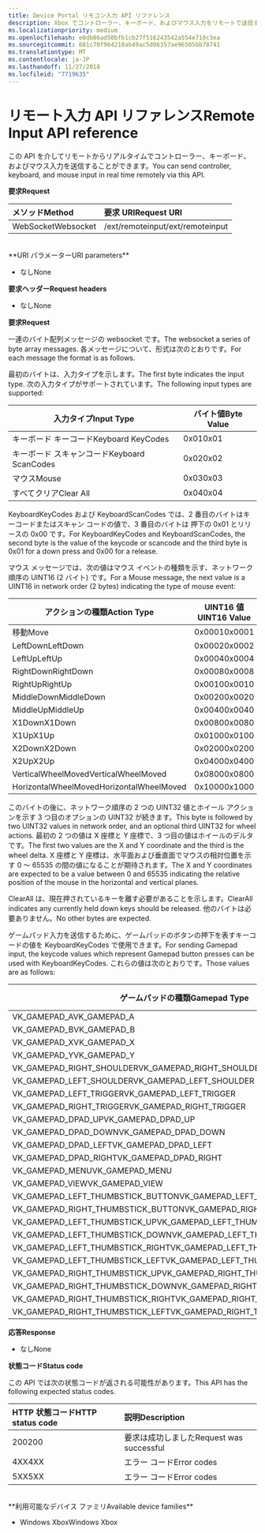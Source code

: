 ```yaml
---
title: Device Portal リモコン入力 API リファレンス
description: Xbox でコントローラー、キーボード、およびマウス入力をリモートで送信する方法について説明します。
ms.localizationpriority: medium
ms.openlocfilehash: e0db86ad50bfb1cb27f516243542a554e710c3ea
ms.sourcegitcommit: 681c70f964210ab49ac5d06357ae96505bb78741
ms.translationtype: MT
ms.contentlocale: ja-JP
ms.lasthandoff: 11/27/2018
ms.locfileid: "7719635"
---
```

# <a name="remote-input-api-reference"></a><span data-ttu-id="dd9c9-103">リモート入力 API リファレンス</span><span class="sxs-lookup"><span data-stu-id="dd9c9-103">Remote Input API reference</span></span>   
<span data-ttu-id="dd9c9-104">この API を介してリモートからリアルタイムでコントローラー、キーボード、およびマウス入力を送信することができます。</span><span class="sxs-lookup"><span data-stu-id="dd9c9-104">You can send controller, keyboard, and mouse input in real time remotely via this API.</span></span>

**<span data-ttu-id="dd9c9-105">要求</span><span class="sxs-lookup"><span data-stu-id="dd9c9-105">Request</span></span>**

<span data-ttu-id="dd9c9-106">メソッド</span><span class="sxs-lookup"><span data-stu-id="dd9c9-106">Method</span></span>      | <span data-ttu-id="dd9c9-107">要求 URI</span><span class="sxs-lookup"><span data-stu-id="dd9c9-107">Request URI</span></span>
:------     | :-----
<span data-ttu-id="dd9c9-108">WebSocket</span><span class="sxs-lookup"><span data-stu-id="dd9c9-108">Websocket</span></span> | <span data-ttu-id="dd9c9-109">/ext/remoteinput</span><span class="sxs-lookup"><span data-stu-id="dd9c9-109">/ext/remoteinput</span></span>
<br />
**<span data-ttu-id="dd9c9-110">URI パラメーター</span><span class="sxs-lookup"><span data-stu-id="dd9c9-110">URI parameters</span></span>**

- <span data-ttu-id="dd9c9-111">なし</span><span class="sxs-lookup"><span data-stu-id="dd9c9-111">None</span></span>

**<span data-ttu-id="dd9c9-112">要求ヘッダー</span><span class="sxs-lookup"><span data-stu-id="dd9c9-112">Request headers</span></span>**

- <span data-ttu-id="dd9c9-113">なし</span><span class="sxs-lookup"><span data-stu-id="dd9c9-113">None</span></span>

**<span data-ttu-id="dd9c9-114">要求</span><span class="sxs-lookup"><span data-stu-id="dd9c9-114">Request</span></span>**

<span data-ttu-id="dd9c9-115">一連のバイト配列メッセージの websocket です。</span><span class="sxs-lookup"><span data-stu-id="dd9c9-115">The websocket a series of byte array messages.</span></span> <span data-ttu-id="dd9c9-116">各メッセージについて、形式は次のとおりです。</span><span class="sxs-lookup"><span data-stu-id="dd9c9-116">For each message the format is as follows.</span></span>

<span data-ttu-id="dd9c9-117">最初のバイトは、入力タイプを示します。</span><span class="sxs-lookup"><span data-stu-id="dd9c9-117">The first byte indicates the input type.</span></span> <span data-ttu-id="dd9c9-118">次の入力タイプがサポートされています。</span><span class="sxs-lookup"><span data-stu-id="dd9c9-118">The following input types are supported:</span></span>

| <span data-ttu-id="dd9c9-119">入力タイプ</span><span class="sxs-lookup"><span data-stu-id="dd9c9-119">Input Type</span></span>        | <span data-ttu-id="dd9c9-120">バイト値</span><span class="sxs-lookup"><span data-stu-id="dd9c9-120">Byte Value</span></span> |
|------------|-------------|
<span data-ttu-id="dd9c9-121">キーボード キーコード</span><span class="sxs-lookup"><span data-stu-id="dd9c9-121">Keyboard KeyCodes</span></span> | <span data-ttu-id="dd9c9-122">0x01</span><span class="sxs-lookup"><span data-stu-id="dd9c9-122">0x01</span></span>
<span data-ttu-id="dd9c9-123">キーボード スキャンコード</span><span class="sxs-lookup"><span data-stu-id="dd9c9-123">Keyboard ScanCodes</span></span> | <span data-ttu-id="dd9c9-124">0x02</span><span class="sxs-lookup"><span data-stu-id="dd9c9-124">0x02</span></span>
<span data-ttu-id="dd9c9-125">マウス</span><span class="sxs-lookup"><span data-stu-id="dd9c9-125">Mouse</span></span> | <span data-ttu-id="dd9c9-126">0x03</span><span class="sxs-lookup"><span data-stu-id="dd9c9-126">0x03</span></span>
<span data-ttu-id="dd9c9-127">すべてクリア</span><span class="sxs-lookup"><span data-stu-id="dd9c9-127">Clear All</span></span> | <span data-ttu-id="dd9c9-128">0x04</span><span class="sxs-lookup"><span data-stu-id="dd9c9-128">0x04</span></span>

<span data-ttu-id="dd9c9-129">KeyboardKeyCodes および KeyboardScanCodes では、2 番目のバイトはキーコードまたはスキャン コードの値で、3 番目のバイトは 押下の 0x01 とリリースの 0x00 です。</span><span class="sxs-lookup"><span data-stu-id="dd9c9-129">For KeyboardKeyCodes and KeyboardScanCodes, the second byte is the value of the keycode or scancode and the third byte is 0x01 for a down press and 0x00 for a release.</span></span>

<span data-ttu-id="dd9c9-130">マウス メッセージでは、次の値はマウス イベントの種類を示す、ネットワーク順序の UINT16 (2 バイト) です。</span><span class="sxs-lookup"><span data-stu-id="dd9c9-130">For a Mouse message, the next value is a UINT16 in network order (2 bytes) indicating the type of mouse event:</span></span>

| <span data-ttu-id="dd9c9-131">アクションの種類</span><span class="sxs-lookup"><span data-stu-id="dd9c9-131">Action Type</span></span>        | <span data-ttu-id="dd9c9-132">UINT16 値</span><span class="sxs-lookup"><span data-stu-id="dd9c9-132">UINT16 Value</span></span> |
|------------|-------------|
<span data-ttu-id="dd9c9-133">移動</span><span class="sxs-lookup"><span data-stu-id="dd9c9-133">Move</span></span> | <span data-ttu-id="dd9c9-134">0x0001</span><span class="sxs-lookup"><span data-stu-id="dd9c9-134">0x0001</span></span>
<span data-ttu-id="dd9c9-135">LeftDown</span><span class="sxs-lookup"><span data-stu-id="dd9c9-135">LeftDown</span></span> | <span data-ttu-id="dd9c9-136">0x0002</span><span class="sxs-lookup"><span data-stu-id="dd9c9-136">0x0002</span></span>
<span data-ttu-id="dd9c9-137">LeftUp</span><span class="sxs-lookup"><span data-stu-id="dd9c9-137">LeftUp</span></span> | <span data-ttu-id="dd9c9-138">0x0004</span><span class="sxs-lookup"><span data-stu-id="dd9c9-138">0x0004</span></span>
<span data-ttu-id="dd9c9-139">RightDown</span><span class="sxs-lookup"><span data-stu-id="dd9c9-139">RightDown</span></span> | <span data-ttu-id="dd9c9-140">0x0008</span><span class="sxs-lookup"><span data-stu-id="dd9c9-140">0x0008</span></span>
<span data-ttu-id="dd9c9-141">RightUp</span><span class="sxs-lookup"><span data-stu-id="dd9c9-141">RightUp</span></span> | <span data-ttu-id="dd9c9-142">0x0010</span><span class="sxs-lookup"><span data-stu-id="dd9c9-142">0x0010</span></span>
<span data-ttu-id="dd9c9-143">MiddleDown</span><span class="sxs-lookup"><span data-stu-id="dd9c9-143">MiddleDown</span></span> | <span data-ttu-id="dd9c9-144">0x0020</span><span class="sxs-lookup"><span data-stu-id="dd9c9-144">0x0020</span></span>
<span data-ttu-id="dd9c9-145">MiddleUp</span><span class="sxs-lookup"><span data-stu-id="dd9c9-145">MiddleUp</span></span> | <span data-ttu-id="dd9c9-146">0x0040</span><span class="sxs-lookup"><span data-stu-id="dd9c9-146">0x0040</span></span>
<span data-ttu-id="dd9c9-147">X1Down</span><span class="sxs-lookup"><span data-stu-id="dd9c9-147">X1Down</span></span> | <span data-ttu-id="dd9c9-148">0x0080</span><span class="sxs-lookup"><span data-stu-id="dd9c9-148">0x0080</span></span>
<span data-ttu-id="dd9c9-149">X1Up</span><span class="sxs-lookup"><span data-stu-id="dd9c9-149">X1Up</span></span> | <span data-ttu-id="dd9c9-150">0x0100</span><span class="sxs-lookup"><span data-stu-id="dd9c9-150">0x0100</span></span>
<span data-ttu-id="dd9c9-151">X2Down</span><span class="sxs-lookup"><span data-stu-id="dd9c9-151">X2Down</span></span> | <span data-ttu-id="dd9c9-152">0x0200</span><span class="sxs-lookup"><span data-stu-id="dd9c9-152">0x0200</span></span>
<span data-ttu-id="dd9c9-153">X2Up</span><span class="sxs-lookup"><span data-stu-id="dd9c9-153">X2Up</span></span> | <span data-ttu-id="dd9c9-154">0x0400</span><span class="sxs-lookup"><span data-stu-id="dd9c9-154">0x0400</span></span>
<span data-ttu-id="dd9c9-155">VerticalWheelMoved</span><span class="sxs-lookup"><span data-stu-id="dd9c9-155">VerticalWheelMoved</span></span> | <span data-ttu-id="dd9c9-156">0x0800</span><span class="sxs-lookup"><span data-stu-id="dd9c9-156">0x0800</span></span>
<span data-ttu-id="dd9c9-157">HorizontalWheelMoved</span><span class="sxs-lookup"><span data-stu-id="dd9c9-157">HorizontalWheelMoved</span></span> | <span data-ttu-id="dd9c9-158">0x1000</span><span class="sxs-lookup"><span data-stu-id="dd9c9-158">0x1000</span></span>

<span data-ttu-id="dd9c9-159">このバイトの後に、ネットワーク順序の 2 つの UINT32 値とホイール アクションを示す 3 つ目のオプションの UINT32 が続きます。</span><span class="sxs-lookup"><span data-stu-id="dd9c9-159">This byte is followed by two UINT32 values in network order, and an optional third UINT32 for wheel actions.</span></span> <span data-ttu-id="dd9c9-160">最初の 2 つの値は X 座標と Y 座標で、3 つ目の値はホイールのデルタです。</span><span class="sxs-lookup"><span data-stu-id="dd9c9-160">The first two values are the X and Y coordinate and the third is the wheel delta.</span></span> <span data-ttu-id="dd9c9-161">X 座標と Y 座標は、水平面および垂直面でマウスの相対位置を示す 0 ～ 65535 の間の値になることが期待されます。</span><span class="sxs-lookup"><span data-stu-id="dd9c9-161">The X and Y coordinates are expected to be a value between 0 and 65535 indicating the relative position of the mouse in the horizontal and vertical planes.</span></span>

<span data-ttu-id="dd9c9-162">ClearAll は、現在押されているキーを離す必要があることを示します。</span><span class="sxs-lookup"><span data-stu-id="dd9c9-162">ClearAll indicates any currently held down keys should be released.</span></span> <span data-ttu-id="dd9c9-163">他のバイトは必要ありません。</span><span class="sxs-lookup"><span data-stu-id="dd9c9-163">No other bytes are expected.</span></span>

<span data-ttu-id="dd9c9-164">ゲームパッド入力を送信するために、ゲームパッドのボタンの押下を表すキーコードの値を KeyboardKeyCodes で使用できます。</span><span class="sxs-lookup"><span data-stu-id="dd9c9-164">For sending Gamepad input, the keycode values which represent Gamepad button presses can be used with KeyboardKeyCodes.</span></span> <span data-ttu-id="dd9c9-165">これらの値は次のとおりです。</span><span class="sxs-lookup"><span data-stu-id="dd9c9-165">Those values are as follows:</span></span>

| <span data-ttu-id="dd9c9-166">ゲームパッドの種類</span><span class="sxs-lookup"><span data-stu-id="dd9c9-166">Gamepad Type</span></span>        | <span data-ttu-id="dd9c9-167">バイト値</span><span class="sxs-lookup"><span data-stu-id="dd9c9-167">Byte Value</span></span> |
|------------|-------------|
<span data-ttu-id="dd9c9-168">VK_GAMEPAD_A</span><span class="sxs-lookup"><span data-stu-id="dd9c9-168">VK_GAMEPAD_A</span></span>                       |  <span data-ttu-id="dd9c9-169">0xC3</span><span class="sxs-lookup"><span data-stu-id="dd9c9-169">0xC3</span></span>
<span data-ttu-id="dd9c9-170">VK_GAMEPAD_B</span><span class="sxs-lookup"><span data-stu-id="dd9c9-170">VK_GAMEPAD_B</span></span>                       |  <span data-ttu-id="dd9c9-171">0xC4</span><span class="sxs-lookup"><span data-stu-id="dd9c9-171">0xC4</span></span>
<span data-ttu-id="dd9c9-172">VK_GAMEPAD_X</span><span class="sxs-lookup"><span data-stu-id="dd9c9-172">VK_GAMEPAD_X</span></span>                       |  <span data-ttu-id="dd9c9-173">0xC5</span><span class="sxs-lookup"><span data-stu-id="dd9c9-173">0xC5</span></span>
<span data-ttu-id="dd9c9-174">VK_GAMEPAD_Y</span><span class="sxs-lookup"><span data-stu-id="dd9c9-174">VK_GAMEPAD_Y</span></span>                       |  <span data-ttu-id="dd9c9-175">0xC6</span><span class="sxs-lookup"><span data-stu-id="dd9c9-175">0xC6</span></span>
<span data-ttu-id="dd9c9-176">VK_GAMEPAD_RIGHT_SHOULDER</span><span class="sxs-lookup"><span data-stu-id="dd9c9-176">VK_GAMEPAD_RIGHT_SHOULDER</span></span>          |  <span data-ttu-id="dd9c9-177">0xC7</span><span class="sxs-lookup"><span data-stu-id="dd9c9-177">0xC7</span></span>
<span data-ttu-id="dd9c9-178">VK_GAMEPAD_LEFT_SHOULDER</span><span class="sxs-lookup"><span data-stu-id="dd9c9-178">VK_GAMEPAD_LEFT_SHOULDER</span></span>           |  <span data-ttu-id="dd9c9-179">0xC8</span><span class="sxs-lookup"><span data-stu-id="dd9c9-179">0xC8</span></span>
<span data-ttu-id="dd9c9-180">VK_GAMEPAD_LEFT_TRIGGER</span><span class="sxs-lookup"><span data-stu-id="dd9c9-180">VK_GAMEPAD_LEFT_TRIGGER</span></span>            |  <span data-ttu-id="dd9c9-181">0xC9</span><span class="sxs-lookup"><span data-stu-id="dd9c9-181">0xC9</span></span>
<span data-ttu-id="dd9c9-182">VK_GAMEPAD_RIGHT_TRIGGER</span><span class="sxs-lookup"><span data-stu-id="dd9c9-182">VK_GAMEPAD_RIGHT_TRIGGER</span></span>           |  <span data-ttu-id="dd9c9-183">0xCA</span><span class="sxs-lookup"><span data-stu-id="dd9c9-183">0xCA</span></span>
<span data-ttu-id="dd9c9-184">VK_GAMEPAD_DPAD_UP</span><span class="sxs-lookup"><span data-stu-id="dd9c9-184">VK_GAMEPAD_DPAD_UP</span></span>                 |  <span data-ttu-id="dd9c9-185">0xCB</span><span class="sxs-lookup"><span data-stu-id="dd9c9-185">0xCB</span></span>
<span data-ttu-id="dd9c9-186">VK_GAMEPAD_DPAD_DOWN</span><span class="sxs-lookup"><span data-stu-id="dd9c9-186">VK_GAMEPAD_DPAD_DOWN</span></span>               |  <span data-ttu-id="dd9c9-187">0xCC</span><span class="sxs-lookup"><span data-stu-id="dd9c9-187">0xCC</span></span>
<span data-ttu-id="dd9c9-188">VK_GAMEPAD_DPAD_LEFT</span><span class="sxs-lookup"><span data-stu-id="dd9c9-188">VK_GAMEPAD_DPAD_LEFT</span></span>               |  <span data-ttu-id="dd9c9-189">0xCD</span><span class="sxs-lookup"><span data-stu-id="dd9c9-189">0xCD</span></span>
<span data-ttu-id="dd9c9-190">VK_GAMEPAD_DPAD_RIGHT</span><span class="sxs-lookup"><span data-stu-id="dd9c9-190">VK_GAMEPAD_DPAD_RIGHT</span></span>              |  <span data-ttu-id="dd9c9-191">0xCE</span><span class="sxs-lookup"><span data-stu-id="dd9c9-191">0xCE</span></span>
<span data-ttu-id="dd9c9-192">VK_GAMEPAD_MENU</span><span class="sxs-lookup"><span data-stu-id="dd9c9-192">VK_GAMEPAD_MENU</span></span>                    |  <span data-ttu-id="dd9c9-193">0xCF</span><span class="sxs-lookup"><span data-stu-id="dd9c9-193">0xCF</span></span>
<span data-ttu-id="dd9c9-194">VK_GAMEPAD_VIEW</span><span class="sxs-lookup"><span data-stu-id="dd9c9-194">VK_GAMEPAD_VIEW</span></span>                    |  <span data-ttu-id="dd9c9-195">0xD0</span><span class="sxs-lookup"><span data-stu-id="dd9c9-195">0xD0</span></span>
<span data-ttu-id="dd9c9-196">VK_GAMEPAD_LEFT_THUMBSTICK_BUTTON</span><span class="sxs-lookup"><span data-stu-id="dd9c9-196">VK_GAMEPAD_LEFT_THUMBSTICK_BUTTON</span></span>  |  <span data-ttu-id="dd9c9-197">0xD1</span><span class="sxs-lookup"><span data-stu-id="dd9c9-197">0xD1</span></span>
<span data-ttu-id="dd9c9-198">VK_GAMEPAD_RIGHT_THUMBSTICK_BUTTON</span><span class="sxs-lookup"><span data-stu-id="dd9c9-198">VK_GAMEPAD_RIGHT_THUMBSTICK_BUTTON</span></span> |  <span data-ttu-id="dd9c9-199">0xD2</span><span class="sxs-lookup"><span data-stu-id="dd9c9-199">0xD2</span></span>
<span data-ttu-id="dd9c9-200">VK_GAMEPAD_LEFT_THUMBSTICK_UP</span><span class="sxs-lookup"><span data-stu-id="dd9c9-200">VK_GAMEPAD_LEFT_THUMBSTICK_UP</span></span>      |  <span data-ttu-id="dd9c9-201">0xD3</span><span class="sxs-lookup"><span data-stu-id="dd9c9-201">0xD3</span></span>
<span data-ttu-id="dd9c9-202">VK_GAMEPAD_LEFT_THUMBSTICK_DOWN</span><span class="sxs-lookup"><span data-stu-id="dd9c9-202">VK_GAMEPAD_LEFT_THUMBSTICK_DOWN</span></span>    |  <span data-ttu-id="dd9c9-203">0xD4</span><span class="sxs-lookup"><span data-stu-id="dd9c9-203">0xD4</span></span>
<span data-ttu-id="dd9c9-204">VK_GAMEPAD_LEFT_THUMBSTICK_RIGHT</span><span class="sxs-lookup"><span data-stu-id="dd9c9-204">VK_GAMEPAD_LEFT_THUMBSTICK_RIGHT</span></span>   |  <span data-ttu-id="dd9c9-205">0xD5</span><span class="sxs-lookup"><span data-stu-id="dd9c9-205">0xD5</span></span>
<span data-ttu-id="dd9c9-206">VK_GAMEPAD_LEFT_THUMBSTICK_LEFT</span><span class="sxs-lookup"><span data-stu-id="dd9c9-206">VK_GAMEPAD_LEFT_THUMBSTICK_LEFT</span></span>    |  <span data-ttu-id="dd9c9-207">0xD6</span><span class="sxs-lookup"><span data-stu-id="dd9c9-207">0xD6</span></span>
<span data-ttu-id="dd9c9-208">VK_GAMEPAD_RIGHT_THUMBSTICK_UP</span><span class="sxs-lookup"><span data-stu-id="dd9c9-208">VK_GAMEPAD_RIGHT_THUMBSTICK_UP</span></span>     |  <span data-ttu-id="dd9c9-209">0xD7</span><span class="sxs-lookup"><span data-stu-id="dd9c9-209">0xD7</span></span>
<span data-ttu-id="dd9c9-210">VK_GAMEPAD_RIGHT_THUMBSTICK_DOWN</span><span class="sxs-lookup"><span data-stu-id="dd9c9-210">VK_GAMEPAD_RIGHT_THUMBSTICK_DOWN</span></span>   |  <span data-ttu-id="dd9c9-211">0xD8</span><span class="sxs-lookup"><span data-stu-id="dd9c9-211">0xD8</span></span>
<span data-ttu-id="dd9c9-212">VK_GAMEPAD_RIGHT_THUMBSTICK_RIGHT</span><span class="sxs-lookup"><span data-stu-id="dd9c9-212">VK_GAMEPAD_RIGHT_THUMBSTICK_RIGHT</span></span>  |  <span data-ttu-id="dd9c9-213">0xD9</span><span class="sxs-lookup"><span data-stu-id="dd9c9-213">0xD9</span></span>
<span data-ttu-id="dd9c9-214">VK_GAMEPAD_RIGHT_THUMBSTICK_LEFT</span><span class="sxs-lookup"><span data-stu-id="dd9c9-214">VK_GAMEPAD_RIGHT_THUMBSTICK_LEFT</span></span>   |  <span data-ttu-id="dd9c9-215">0xDA</span><span class="sxs-lookup"><span data-stu-id="dd9c9-215">0xDA</span></span>


**<span data-ttu-id="dd9c9-216">応答</span><span class="sxs-lookup"><span data-stu-id="dd9c9-216">Response</span></span>**   

- <span data-ttu-id="dd9c9-217">なし</span><span class="sxs-lookup"><span data-stu-id="dd9c9-217">None</span></span>

**<span data-ttu-id="dd9c9-218">状態コード</span><span class="sxs-lookup"><span data-stu-id="dd9c9-218">Status code</span></span>**

<span data-ttu-id="dd9c9-219">この API では次の状態コードが返される可能性があります。</span><span class="sxs-lookup"><span data-stu-id="dd9c9-219">This API has the following expected status codes.</span></span>

<span data-ttu-id="dd9c9-220">HTTP 状態コード</span><span class="sxs-lookup"><span data-stu-id="dd9c9-220">HTTP status code</span></span>      | <span data-ttu-id="dd9c9-221">説明</span><span class="sxs-lookup"><span data-stu-id="dd9c9-221">Description</span></span>
:------     | :-----
<span data-ttu-id="dd9c9-222">200</span><span class="sxs-lookup"><span data-stu-id="dd9c9-222">200</span></span> | <span data-ttu-id="dd9c9-223">要求は成功しました</span><span class="sxs-lookup"><span data-stu-id="dd9c9-223">Request was successful</span></span>
<span data-ttu-id="dd9c9-224">4XX</span><span class="sxs-lookup"><span data-stu-id="dd9c9-224">4XX</span></span> | <span data-ttu-id="dd9c9-225">エラー コード</span><span class="sxs-lookup"><span data-stu-id="dd9c9-225">Error codes</span></span>
<span data-ttu-id="dd9c9-226">5XX</span><span class="sxs-lookup"><span data-stu-id="dd9c9-226">5XX</span></span> | <span data-ttu-id="dd9c9-227">エラー コード</span><span class="sxs-lookup"><span data-stu-id="dd9c9-227">Error codes</span></span>

<br />
**<span data-ttu-id="dd9c9-228">利用可能なデバイス ファミリ</span><span class="sxs-lookup"><span data-stu-id="dd9c9-228">Available device families</span></span>**

* <span data-ttu-id="dd9c9-229">Windows Xbox</span><span class="sxs-lookup"><span data-stu-id="dd9c9-229">Windows Xbox</span></span>